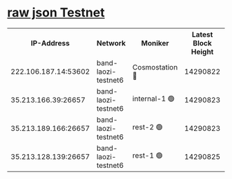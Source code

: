 
[raw json Testnet](https://rpc-check.bandt.stavr.tech/bandt/rpcbandt_result.json)
=

<table><tr><th>IP-Address</th><th>Network</th><th>Moniker</th><th>Latest Block Height</th><th>Earliest Block Height</th><th>Catching Up</th><th>Tx Index</th><th>Voting Power</th><th>Scan Time</th></tr><tr><td>222.106.187.14:53602</td><td>band-laozi-testnet6</td><td>Cosmostation 🔴</td><td>14290822</td><td>13177501</td><td>False</td><td>on</td><td>2203223</td><td>2023-12-28T04:20:06.546831215UTC</td></tr><tr><td>35.213.166.39:26657</td><td>band-laozi-testnet6</td><td>internal-1 🟢</td><td>14290823</td><td>14190823</td><td>False</td><td>on</td><td>0</td><td>2023-12-28T04:20:07.800027270UTC</td></tr><tr><td>35.213.189.166:26657</td><td>band-laozi-testnet6</td><td>rest-2 🟢</td><td>14290823</td><td>14190823</td><td>False</td><td>on</td><td>0</td><td>2023-12-28T04:20:09.076210266UTC</td></tr><tr><td>35.213.128.139:26657</td><td>band-laozi-testnet6</td><td>rest-1 🟢</td><td>14290825</td><td>14190825</td><td>False</td><td>on</td><td>0</td><td>2023-12-28T04:20:12.335797689UTC</td></tr></table>

